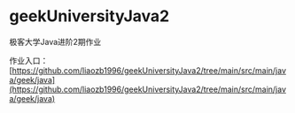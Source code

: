# geekUniversityJava2
极客大学Java进阶2期作业

作业入口：[https://github.com/liaozb1996/geekUniversityJava2/tree/main/src/main/java/geek/java](https://github.com/liaozb1996/geekUniversityJava2/tree/main/src/main/java/geek/java)
